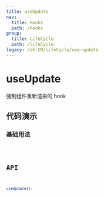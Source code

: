 ```yaml
---
title: useUpdate
nav:
  title: Hooks
  path: /hooks
group:
  title: LifeCycle
  path: /lifeCycle
legacy: /zh-CN/lifeCycle/use-update
---
```


# useUpdate

强制组件重新渲染的 hook

## 代码演示

### 基础用法

<code src="./demo/demo1.tsx" />

## API

```javascript
useUpdate();
```
